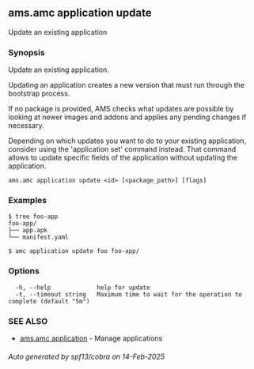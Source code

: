## ams.amc application update

Update an existing application

### Synopsis

Update an existing application.

Updating an application creates a new version that must run through
the bootstrap process.

If no package is provided, AMS checks what updates are possible by looking
at newer images and addons and applies any pending changes if necessary.

Depending on which updates you want to do to your existing application,
consider using the 'application set' command instead. That command allows
to update specific fields of the application without updating the application.


```
ams.amc application update <id> [<package_path>] [flags]
```

### Examples

```
$ tree foo-app
foo-app/
├── app.apk
└── manifest.yaml

$ amc application update foo foo-app/

```

### Options

```
  -h, --help             help for update
  -t, --timeout string   Maximum time to wait for the operation to complete (default "5m")
```

### SEE ALSO

* [ams.amc application](ams.amc_application.md)	 - Manage applications

###### Auto generated by spf13/cobra on 14-Feb-2025
